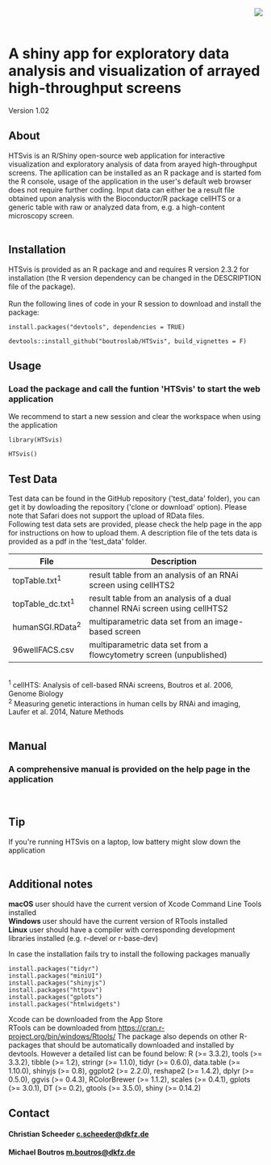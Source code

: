 <p>
<img align="right" max-width="75%" src="https://github.com/cscheeder/HTSvis/blob/master/inst/appdir/WWW/logo.png">
</p>

</br> 
</br> 

# A shiny app for exploratory data analysis and visualization of arrayed high-throughput screens 

Version 1.02
</br> 



## About 
HTSvis is an R/Shiny open-source web application for interactive visualization and 
exploratory analysis of data from arayed high-throughput screens. 
The apllication can be installed as an R package and is started fom the R console,
usage of the application in the user's default web browser does not require further coding.
Input data can either be a result file obtained upon analysis with the Bioconductor/R package cellHTS or 
a generic table with raw or analyzed data from, e.g. a high-content microscopy screen. </br> 
</br> 
## Installation
HTSvis is provided as an R package and and requires R version 2.3.2 for installation 
(the R version dependency can be changed in the DESCRIPTION file of the package).</br>
</br> 
Run the following lines of code in your R session to download and install the package:
```
install.packages("devtools", dependencies = TRUE)

devtools::install_github("boutroslab/HTSvis", build_vignettes = F)
```
## Usage 
### Load the package and call the funtion 'HTSvis' to start the web application
We recommend to start a new session and clear the workspace when using the application 
```
library(HTSvis)

HTSvis()
```
## Test Data
Test data can be found in the GitHub repository ('test_data' folder), you can get it by dowloading the repository ('clone or download' option). Please note that Safari does not support the upload of RData files.<br />
Following test data sets are provided, please check the help page in the app for instructions on how to upload them. A description file of the tets data is provided as a pdf in the 'test_data' folder.<br />

| File | Description |
| --- | --- |
| topTable.txt<sup>1</sup> | result table from an analysis of an RNAi screen using cellHTS2 |
| topTable_dc.txt<sup>1</sup>  | result table from an analysis of a dual channel RNAi screen using cellHTS2 |
| humanSGI.RData<sup>2</sup> |  multiparametric data set from an image-based screen |
| 96wellFACS.csv   |  multiparametric data set from a flowcytometry screen (unpublished) |
</br> <sup>1</sup> cellHTS: Analysis of cell-based RNAi screens, Boutros et al. 2006, Genome Biology 
</br> <sup>2</sup> Measuring genetic interactions in human cells by RNAi and imaging, Laufer et al. 2014, Nature Methods
</br>
</br>

## Manual
### A comprehensive manual is provided on the help page in the application 
</br>

## Tip
If you're running HTSvis on a laptop, low battery might slow down the application 
</br>
</br>

## Additional notes 
<b>macOS</b> user should have the current version of Xcode Command Line Tools installed<br />
<b>Windows </b>user should have the current version of RTools installed <br />
<b>Linux</b> user should have a compiler with corresponding development libraries installed (e.g. r-devel or r-base-dev) <br />

In case the installation fails try to install the following packages manually  
```
install.packages("tidyr")
install.packages("miniUI")
install.packages("shinyjs")
install.packages("httpuv")
install.packages("gplots")
install.packages("htmlwidgets")
```
Xcode can be downloaded from the App Store<br />
RTools can be downloaded from https://cran.r-project.org/bin/windows/Rtools/
The package also depends on other R-packages that should be automatically downloaded and installed by devtools. However a detailed list can be found below:
    R (>= 3.3.2),
    tools (>= 3.3.2),
    tibble (>= 1.2),
    stringr (>= 1.1.0),
    tidyr (>= 0.6.0),
    data.table (>= 1.10.0), 
    shinyjs (>= 0.8),
    ggplot2 (>= 2.2.0),
    reshape2 (>= 1.4.2),
    dplyr (>= 0.5.0),
    ggvis (>= 0.4.3),
    RColorBrewer (>= 1.1.2),
    scales (>= 0.4.1),
    gplots (>= 3.0.1),
    DT (>= 0.2),
    gtools (>= 3.5.0),
    shiny (>= 0.14.2)

## Contact 
#### Christian Scheeder c.scheeder@dkfz.de
#### Michael Boutros m.boutros@dkfz.de 


